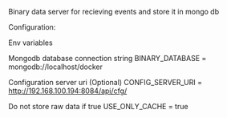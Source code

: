 Binary data server for recieving events and store it in mongo db

Configuration:

Env variables

Mongodb database connection string
BINARY_DATABASE = mongodb://localhost/docker

Configuration server uri (Optional)
CONFIG_SERVER_URI = http://192.168.100.194:8084/api/cfg/

Do not store raw data if true
USE_ONLY_CACHE = true